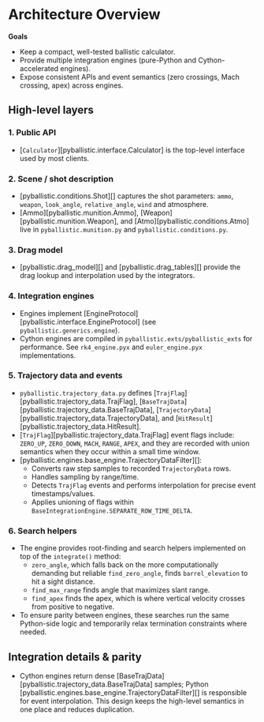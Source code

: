 # Architecture Overview

**Goals**

- Keep a compact, well-tested ballistic calculator.
- Provide multiple integration engines (pure-Python and Cython-accelerated engines).
- Expose consistent APIs and event semantics (zero crossings, Mach crossing, apex) across engines.

## High-level layers

### 1. Public API
- [`Calculator`][pyballistic.interface.Calculator] is the top-level interface used by most clients.

### 2. Scene / shot description
- [pyballistic.conditions.Shot][] captures the shot parameters: `ammo`, `weapon`, `look_angle`, `relative_angle`, `wind` and atmosphere.
- [Ammo][pyballistic.munition.Ammo], [Weapon][pyballistic.munition.Weapon], and [Atmo][pyballistic.conditions.Atmo] live in `pyballistic.munition.py` and `pyballistic.conditions.py`.

### 3. Drag model
- [pyballistic.drag_model][] and [pyballistic.drag_tables][] provide the drag lookup and interpolation used by the integrators.

### 4. Integration engines
- Engines implement [EngineProtocol][pyballistic.interface.EngineProtocol] (see `pyballistic.generics.engine`).
- Cython engines are compiled in `pyballistic.exts/pyballistic_exts` for performance.  See `rk4_engine.pyx` and `euler_engine.pyx` implementations.
  
### 5. Trajectory data and events
- `pyballistic.trajectory_data.py` defines [`TrajFlag`][pyballistic.trajectory_data.TrajFlag], [`BaseTrajData`][pyballistic.trajectory_data.BaseTrajData], [`TrajectoryData`][pyballistic.trajectory_data.TrajectoryData], and [`HitResult`][pyballistic.trajectory_data.HitResult].
- [`TrajFlag`][pyballistic.trajectory_data.TrajFlag] event flags include: `ZERO_UP`, `ZERO_DOWN`, `MACH`, `RANGE`, `APEX`, and they are recorded with union semantics when they occur within a small time window.
- [pyballistic.engines.base_engine.TrajectoryDataFilter][]:
    - Converts raw step samples to recorded `TrajectoryData` rows.
    - Handles sampling by range/time.
    - Detects `TrajFlag` events and performs interpolation for precise event timestamps/values.
    - Applies unioning of flags within `BaseIntegrationEngine.SEPARATE_ROW_TIME_DELTA`.

### 6. Search helpers
- The engine provides root-finding and search helpers implemented on top of the `integrate()` method:
    - `zero_angle`, which falls back on the more computationally demanding but reliable `find_zero_angle`, finds `barrel_elevation` to hit a sight distance.
    - `find_max_range` finds angle that maximizes slant range.
    - `find_apex` finds the apex, which is where vertical velocity crosses from positive to negative.
- To ensure parity between engines, these searches run the same Python-side logic and temporarily relax termination constraints where needed.

## Integration details & parity
- Cython engines return dense [BaseTrajData][pyballistic.trajectory_data.BaseTrajData] samples; Python [pyballistic.engines.base_engine.TrajectoryDataFilter][] is responsible for event interpolation. This design keeps the high-level semantics in one place and reduces duplication.
